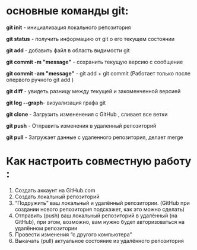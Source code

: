 # основные команды git:

**git init** - инициализация локального репозитория

**git status** - получить информацию от git о его текущем состоянии

**git add <file>** - добавить файл в область видимости git

**git commit -m "message"** - сохранить текущую версию с сообщение 

**git commit -am "message"** - git add + git commit (Работает только после опервого ручного git add )

**git diff** - увидеть разницу между текущей и закоменченной версией

**git log --graph**- визуализация графа git

**git clone <link>** - Загрузить измененения с GitHub , сливает все ветки

**git push** - Отправить изменения в удаленный репозиторий

**git pull** - Загружает данные с удаленного репозитория, делает merge

# **Как настроить совместную работу :**
1. Создать аккаунт на GitHub.com
2. Создать локальный репозиторий
3. “Подружить” ваш локальный и удалённый репозитории. (GitHub при создании нового репозитория подскажет, как это можно сделать)
4. Отправить (push) ваш локальный репозиторий в удалённый (на GitHub), при этом, возможно, вам нужно будет авторизоваться на удалённом репозитории
5. Провести изменения “с другого компьютера”
6. Выкачать (pull) актуальное состояние из удалённого репозитория
